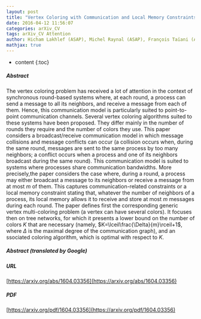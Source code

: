 ```yaml
---
layout: post
title: "Vertex Coloring with Communication and Local Memory Constraints in Synchronous Broadcast Networks"
date: 2016-04-12 11:56:07
categories: arXiv_CV
tags: arXiv_CV Attention
author: Hicham Lakhlef (ASAP), Michel Raynal (ASAP), François Taïani (ASAP)
mathjax: true
---
```


* content
{:toc}

##### Abstract
The vertex coloring problem has received a lot of attention in the context of synchronous round-based systems where, at each round, a process can send a message to all its neighbors, and receive a message from each of them. Hence, this communication model is particularly suited to point-to-point communication channels. Several vertex coloring algorithms suited to these systems have been proposed. They differ mainly in the number of rounds they require and the number of colors they use. This paper considers a broadcast/receive communication model in which message collisions and message conflicts can occur (a collision occurs when, during the same round, messages are sent to the same process by too many neighbors; a conflict occurs when a process and one of its neighbors broadcast during the same round). This communication model is suited to systems where processes share communication bandwidths. More precisely,the paper considers the case where, during a round, a process may either broadcast a message to its neighbors or receive a message from at most $m$ of them. This captures communication-related constraints or a local memory constraint stating that, whatever the number of neighbors of a process, its local memory allows it to receive and store at most $m$ messages during each round. The paper defines first the corresponding generic vertex multi-coloring problem (a vertex can have several colors). It focuses then on tree networks, for which it presents a lower bound on the number of colors $K$ that are necessary (namely, $K=\lceil\frac{\Delta}{m}\rceil+1$, where $\Delta$ is the maximal degree of the communication graph), and an ssociated coloring algorithm, which is optimal with respect to $K$.

##### Abstract (translated by Google)


##### URL
[https://arxiv.org/abs/1604.03356](https://arxiv.org/abs/1604.03356)

##### PDF
[https://arxiv.org/pdf/1604.03356](https://arxiv.org/pdf/1604.03356)

